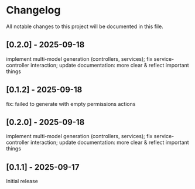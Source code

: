 # Changelog

All notable changes to this project will be documented in this file.


## [0.2.0] - 2025-09-18

implement multi-model generation (controllers, services); fix service-controller interaction; update documentation: more clear & reflect important things

## [0.1.2] - 2025-09-18

fix: failed to generate with empty permissions actions


## [0.2.0] - 2025-09-18

implement multi-model generation (controllers, services); fix service-controller interaction; update documentation: more clear & reflect important things

## [0.1.1] - 2025-09-17

Initial release

